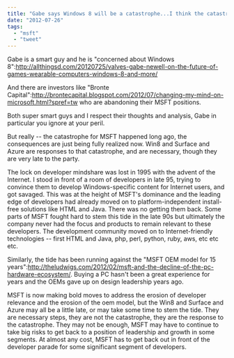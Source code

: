 ```yaml
---
title: "Gabe says Windows 8 will be a catastrophe...I think the catastrophe already happened"
date: "2012-07-26"
tags: 
  - "msft"
  - "tweet"
---
```


Gabe is a smart guy and he is "concerned about Windows 8":http://allthingsd.com/20120725/valves-gabe-newell-on-the-future-of-games-wearable-computers-windows-8-and-more/

And there are investors like "Bronte Capital":http://brontecapital.blogspot.com/2012/07/changing-my-mind-on-microsoft.html?spref=tw who are abandoning their MSFT positions.

Both super smart guys and I respect their thoughts and analysis, Gabe in particular you ignore at your peril.

But really -- the catastrophe for MSFT happened long ago, the consequences are just being fully realized now. Win8 and Surface and Azure are responses to that catastrophe, and are necessary, though they are very late to the party.

The lock on developer mindshare was lost in 1995 with the advent of the Internet. I stood in front of a room of developers in late 95, trying to convince them to develop Windows-specific content for Internet users, and got savaged. This was at the height of MSFT's dominance and the leading edge of developers had already moved on to platform-independent install-free solutions like HTML and Java. There was no getting them back. Some parts of MSFT fought hard to stem this tide in the late 90s but ultimately the company never had the focus and products to remain relevant to these developers. The development community moved on to Internet-friendly technologies -- first HTML and Java, php, perl, python, ruby, aws, etc etc etc.

Similarly, the tide has been running against the "MSFT OEM model for 15 years":http://theludwigs.com/2012/02/msft-and-the-decline-of-the-pc-hardware-ecosystem/. Buying a PC hasn't been a great experience for years and the OEMs gave up on design leadership years ago.

MSFT is now making bold moves to address the erosion of developer relevance and the erosion of the oem model, but the Win8 and Surface and Azure may all be a little late, or may take some time to stem the tide. They are necessary steps, they are not the catastrophe, they are the response to the catastrophe. They may not be enough, MSFT may have to continue to take big risks to get back to a position of leadership and growth in some segments. At almost any cost, MSFT has to get back out in front of the developer parade for some significant segment of developers.
